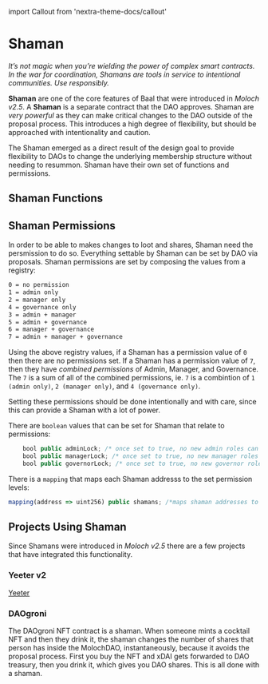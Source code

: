 import Callout from 'nextra-theme-docs/callout'

# Shaman

*It’s not magic when you’re wielding the power of complex smart contracts. In the war for coordination, Shamans are tools in service to intentional communities.  Use responsibly.*

**Shaman** are one of the core features of Baal that were introduced in _Moloch v2.5_. A **Shaman** is a separate contract that the DAO approves. Shaman are _very powerful_ as they can make critical changes to the DAO outside of the proposal process. This introduces a high degree of flexibility, but should be approached with intentionality and caution.

The Shaman emerged as a direct result of the design goal to provide flexibility to DAOs to change the underlying membership structure without needing to resummon. Shaman have their own set of functions and permissions.

## Shaman Functions

## Shaman Permissions

In order to be able to makes changes to loot and shares, Shaman need the persmission to do so. Everything settable by Shaman can be set by DAO via proposals. Shaman permissions are set by composing the values from a registry:

```markdown
0 = no permission
1 = admin only
2 = manager only
4 = governance only
3 = admin + manager
5 = admin + governance
6 = manager + governance
7 = admin + manager + governance
```

Using the above registry values, if a Shaman has a permission value of `0` then there are no permissions set. If a Shaman has a permission value of `7`, then they have _combined permissions_ of Admin, Manager, and Governance. The `7` is a sum of all of the combined permissions, ie. `7` is a combintion of `1 (admin only)`, `2 (manager only)`, and `4 (governance only)`.

<Callout emoji="👺">
  Setting these permissions should be done intentionally and with care, since
  this can provide a Shaman with a lot of power.
</Callout>

There are `boolean` values that can be set for Shaman that relate to permissions:

```js
    bool public adminLock; /* once set to true, no new admin roles can be assigned to shaman */
    bool public managerLock; /* once set to true, no new manager roles can be assigned to shaman */
    bool public governorLock; /* once set to true, no new governor roles can be assigned to shaman */
```

There is a `mapping` that maps each Shaman addresss to the set permission levels:

```js
mapping(address => uint256) public shamans; /*maps shaman addresses to their permission level*/
```

## Projects Using Shaman

Since Shamans were introduced in _Moloch v2.5_ there are a few projects that have integrated this functionality.

### Yeeter v2

[Yeeter](https://yeet.daohaus.club/)

### DAOgroni

The DAOgroni NFT contract is a shaman. When someone mints a cocktail NFT and then they drink it, the shaman changes the number of shares that person has inside the MolochDAO, instantaneously, because it avoids the proposal process.  First you buy the NFT and xDAI gets forwarded to DAO treasury, then you drink it, which gives you DAO shares. This is all done with a shaman.
